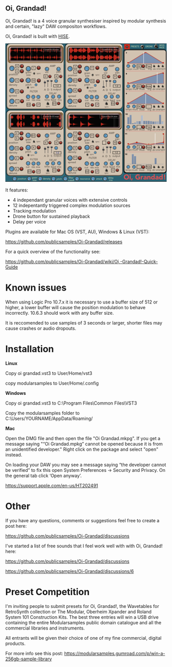 ## **Oi, Grandad!**

Oi, Grandad! is a 4 voice granular synthesiser inspired by modular synthesis and certain, "lazy" DAW compositon workflows. 

Oi, Grandad! is built with [HISE](http://hise.audio). 

![Oi, Grandad! ](https://github.com/publicsamples/Oi-Grandad/blob/main/oi%20grandad/oigrandad.png?raw=true)

It features:

 - 4 independant granular voices with extensive controls
 - 12 indepentantly triggered complex modulation sources 
 - Tracking modulation
 - Drone button for sustained playback
 - Delay per voice

Plugins are available for Mac OS (VST, AU), Windows & Linux (VST):

https://github.com/publicsamples/Oi-Grandad/releases

For a quick overview of the functionality see:

https://github.com/publicsamples/Oi-Grandad/wiki/Oi,-Grandad!-Quick-Guide

# Known issues

When using Logic Pro 10.7.x it is necessary to use a buffer size of 512 or higher, a lower buffer will cause the position modulation to behave incorrectly. 10.6.3 should work with any buffer size.

It is reccomended to use samples of 3 seconds or larger, shorter files may cause crashes or audio dropouts.


# Installation

 **Linux**
 
 Copy oi grandad.vst3 to User/Home/vst3
 
 copy modularsamples to User/Home/.config


 **Windows**

Copy oi grandad.vst3 to C:\Program Files\Common Files\VST3

Copy the modularsamples folder to C:\Users/YOURNAME/AppData/Roaming/

 **Mac**
 
Open the DMG file and then open the file "Oi Grandad.mkpg". If you get a message saying "“Oi Grandad.mpkg” cannot be opened because it is from an unidentified developer." Right click on the package and select "open" instead.

On loading your DAW you may see a message saying “the developer cannot be verified” to fix this open System Preferences → Security and Privacy. On the general tab click ‘Open anyway’.

 https://support.apple.com/en-us/HT202491
 
 # Other 
 
If you have any questions, comments or suggestions feel free to create a post here:
 
https://github.com/publicsamples/Oi-Grandad/discussions

I've started a list of free sounds that I feel work well with with Oi, Grandad! here:

https://github.com/publicsamples/Oi-Grandad/discussions
 
https://github.com/publicsamples/Oi-Grandad/discussions/6
 
 
# Preset Competition

I'm inviting people to submit presets for Oi, Grandad!, the Wavetables for RetroSynth collection or The Modular, Oberheim Xpander and Roland System 101 Construction Kits. The best three entries will win a USB drive containing the entire Modularsamples public domain catalogue and all the commercial libraries and instruments.

All entrants will be given their choice of one of my fine commercial, digital products.

For more info see this post:
https://modularsamples.gumroad.com/p/win-a-256gb-sample-library
